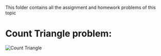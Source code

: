 This folder contains all the assignment and homework problems of this topic

# Count Triangle problem:

![Count Triangle](https://github.com/FazeelUsmani/Scaler-Academy/blob/master/015%20Hashing%201/img/IMG_20200312_155622.jpg)
